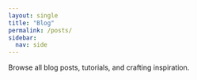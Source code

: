 ```yaml
---
layout: single
title: "Blog"
permalink: /posts/
sidebar:
  nav: side
---
```


Browse all blog posts, tutorials, and crafting inspiration.

